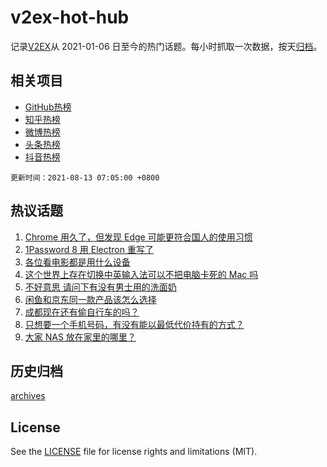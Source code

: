 # v2ex-hot-hub

 记录[V2EX](https://www.v2ex.com/)从 2021-01-06 日至今的热门话题。每小时抓取一次数据，按天[归档](archives)。
 
 ## 相关项目

- [GitHub热榜](https://github.com/lonnyzhang423/github-hot-hub)
- [知乎热榜](https://github.com/lonnyzhang423/zhihu-hot-hub)
- [微博热榜](https://github.com/lonnyzhang423/weibo-hot-hub)
- [头条热榜](https://github.com/lonnyzhang423/toutiao-hot-hub)
- [抖音热榜](https://github.com/lonnyzhang423/douyin-hot-hub)


 `更新时间：2021-08-13 07:05:00 +0800`

## 热议话题

1. [Chrome 用久了，但发现 Edge 可能更符合国人的使用习惯](https://www.v2ex.com/t/795225)
1. [1Password 8 用 Electron 重写了](https://www.v2ex.com/t/795282)
1. [各位看电影都是用什么设备](https://www.v2ex.com/t/795228)
1. [这个世界上存在切换中英输入法可以不把电脑卡死的 Mac 吗](https://www.v2ex.com/t/795259)
1. [不好意思 请问下有没有男士用的洗面奶](https://www.v2ex.com/t/795353)
1. [闲鱼和京东同一款产品该怎么选择](https://www.v2ex.com/t/795283)
1. [成都现在还有偷自行车的吗？](https://www.v2ex.com/t/795295)
1. [只想要一个手机号码，有没有能以最低代价持有的方式？](https://www.v2ex.com/t/795272)
1. [大家 NAS 放在家里的哪里？](https://www.v2ex.com/t/795387)

## 历史归档

[archives](archives)

## License

See the [LICENSE](LICENSE) file for license rights and limitations (MIT).
